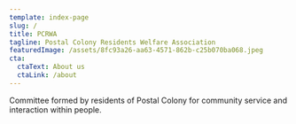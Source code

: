 ```yaml
---
template: index-page
slug: /
title: PCRWA
tagline: Postal Colony Residents Welfare Association
featuredImage: /assets/8fc93a26-aa63-4571-862b-c25b070ba068.jpeg
cta:
  ctaText: About us
  ctaLink: /about
---
```

Committee formed by residents of Postal Colony for community service and interaction within people.